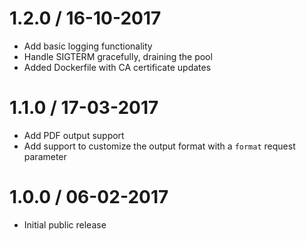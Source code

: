 1.2.0 / 16-10-2017
==================

* Add basic logging functionality
* Handle SIGTERM gracefully, draining the pool
* Added Dockerfile with CA certificate updates

1.1.0 / 17-03-2017
==================

* Add PDF output support
* Add support to customize the output format with a `format` request parameter

1.0.0 / 06-02-2017
==================

* Initial public release
